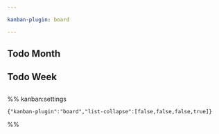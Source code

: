 ```yaml
---

kanban-plugin: board

---
```


## Todo Month



## Todo Week



## 



## 





%% kanban:settings
```
{"kanban-plugin":"board","list-collapse":[false,false,false,true]}
```
%%
